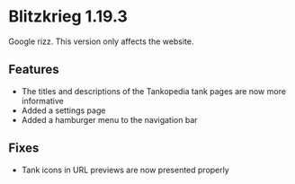 # Blitzkrieg 1.19.3

Google rizz. This version only affects the website.

## Features

- The titles and descriptions of the Tankopedia tank pages are now more informative
- Added a settings page
- Added a hamburger menu to the navigation bar

## Fixes

- Tank icons in URL previews are now presented properly
